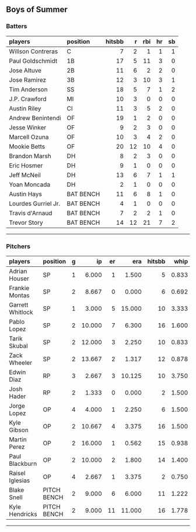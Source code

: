## Boys of Summer

### Batters

 
|players             |position  | hitsbb|  r| rbi| hr| sb| 
|:-------------------|:---------|------:|--:|---:|--:|--:| 
|Willson Contreras   |C         |      7|  2|   1|  1|  1| 
|Paul Goldschmidt    |1B        |     17|  5|  11|  3|  0| 
|Jose Altuve         |2B        |     11|  6|   2|  2|  0| 
|Jose Ramirez        |3B        |     12|  3|  10|  3|  1| 
|Tim Anderson        |SS        |     18|  5|   7|  1|  2| 
|J.P. Crawford       |MI        |     10|  3|   0|  0|  0| 
|Austin Riley        |CI        |     11|  3|   5|  2|  0| 
|Andrew Benintendi   |OF        |     19|  1|   2|  0|  0| 
|Jesse Winker        |OF        |      9|  2|   3|  0|  0| 
|Marcell Ozuna       |OF        |     10|  3|   4|  2|  0| 
|Mookie Betts        |OF        |     20| 12|  10|  4|  0| 
|Brandon Marsh       |DH        |      8|  2|   3|  0|  0| 
|Eric Hosmer         |DH        |      9|  1|   0|  0|  0| 
|Jeff McNeil         |DH        |     13|  6|   7|  1|  1| 
|Yoan Moncada        |DH        |      2|  1|   0|  0|  0| 
|Austin Hays         |BAT BENCH |     11|  6|   8|  1|  0| 
|Lourdes Gurriel Jr. |BAT BENCH |      4|  1|   0|  0|  0| 
|Travis d'Arnaud     |BAT BENCH |      7|  2|   2|  1|  0| 
|Trevor Story        |BAT BENCH |     14| 12|  21|  7|  2| 


* * *

### Pitchers

 
|players          |position    |  g|     ip| er|    era| hitsbb|  whip| so|  w| sv| 
|:----------------|:-----------|--:|------:|--:|------:|------:|-----:|--:|--:|--:| 
|Adrian Houser    |SP          |  1|  6.000|  1|  1.500|      5| 0.833|  4|  0|  0| 
|Frankie Montas   |SP          |  2|  8.667|  0|  0.000|      6| 0.692| 13|  0|  0| 
|Garrett Whitlock |SP          |  1|  3.000|  5| 15.000|     10| 3.333|  3|  0|  0| 
|Pablo Lopez      |SP          |  2| 10.000|  7|  6.300|     16| 1.600| 10|  0|  0| 
|Tarik Skubal     |SP          |  2| 12.000|  3|  2.250|     10| 0.833| 10|  0|  0| 
|Zack Wheeler     |SP          |  2| 13.667|  2|  1.317|     12| 0.878| 19|  2|  0| 
|Edwin Diaz       |RP          |  3|  2.667|  3| 10.125|     10| 3.750|  4|  0|  1| 
|Josh Hader       |RP          |  2|  1.333|  0|  0.000|      2| 1.500|  1|  0|  2| 
|Jorge Lopez      |OP          |  4|  4.000|  1|  2.250|      6| 1.500|  4|  0|  1| 
|Kyle Gibson      |OP          |  2| 10.667|  4|  3.375|     16| 1.500| 15|  0|  0| 
|Martin Perez     |OP          |  2| 16.000|  1|  0.562|     15| 0.938| 11|  1|  0| 
|Paul Blackburn   |OP          |  2| 10.000|  2|  1.800|     14| 1.400|  7|  1|  0| 
|Raisel Iglesias  |OP          |  4|  2.667|  1|  3.375|      2| 0.750|  7|  0|  3| 
|Blake Snell      |PITCH BENCH |  2|  9.000|  6|  6.000|     11| 1.222| 12|  0|  0| 
|Kyle Hendricks   |PITCH BENCH |  2|  9.000| 11| 11.000|     16| 1.778|  4|  0|  0| 


* * *



